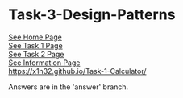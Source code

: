 # Task-3-Design-Patterns
[See Home Page](README.md)<br/>
[See Task 1 Page](Task1.md)<br/>
[See Task 2 Page](Task2.md)<br/>
[See Information Page](info.md)<br/>
https://x1n32.github.io/Task-1-Calculator/ 



Answers are in the 'answer' branch.

